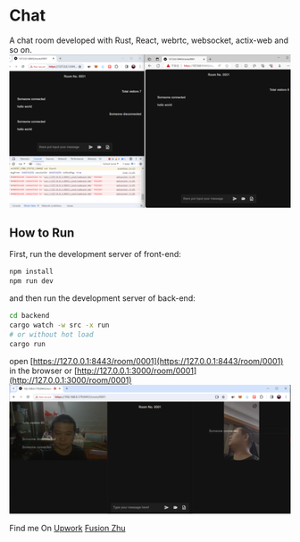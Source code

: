 # Chat 
A chat room developed with Rust, React, webrtc, websocket, actix-web and so on.
![rust chat](./doc/img/rust_chat.png)
## How to Run

First, run the development server of front-end:

```bash
npm install
npm run dev
``` 
and then run the development server of back-end:

```bash 
cd backend
cargo watch -w src -x run 
# or without hot load
cargo run 
``` 
open [https://127.0.0.1:8443/room/0001](https://127.0.0.1:8443/room/0001) in the browser 
or [http://127.0.0.1:3000/room/0001](http://127.0.0.1:3000/room/0001) 
![video call](./doc/img/video_call.png)  

Find me On [Upwork](https://www.upwork.com/signup/create-account/client_contact_freelancer?ciphertext=~017ecd3894e805207c&BYOC)
[Fusion Zhu](https://www.upwork.com/freelancers/huanqingzhu)  
